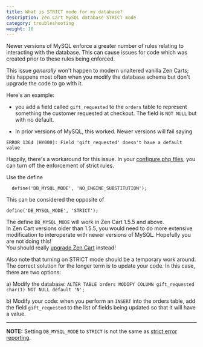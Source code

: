```yaml
---
title: What is STRICT mode for my database? 
description: Zen Cart MySQL database STRICT mode
category: troubleshooting
weight: 10
---
```


Newer versions of MySQL enforce a greater number of rules relating to 
interacting with the database.  This can cause issues for code which 
was created prior to these rules being enforced. 

This issue *generally* won't happen to modern unaltered vanilla Zen Carts; this happens most often 
when you modify the database schema but don't upgrade the code to go 
with it. 

Here's an example: 

- you add a field called `gift_requested` to the `orders` table to represent something the customer
requested at checkout.  The field is `NOT NULL` but with no default.

- In prior versions of MySQL, this worked.  Newer versions will fail saying
```
ERROR 1364 (HY000): Field 'gift_requested' doesn't have a default value
``` 
Happily, there's a workaround for this issue.  In your 
[configure.php files](user/miscellaneous/configure), you can turn off the enforcement of strict rules. 

Use the define 
```
  define('DB_MYSQL_MODE', 'NO_ENGINE_SUBSTITUTION');
```

This can be considered the opposite of 

```
define('DB_MYSQL_MODE', 'STRICT');
```

The define `DB_MYSQL_MODE` will work in Zen Cart 1.5.5 and above.  
In Zen Cart versions older than 1.5.5, you would need to do
more extensive modification to interoperate with newer versions
of MySQL.  Hopefully you are not doing this!  
You should really [upgrade Zen Cart](/user/upgrading) instead!

Also note that turning on STRICT mode should be a temporary work around.
The correct solution for the longer term is to update your code.  In
this case, there are two options: 

a) Modify the database: `ALTER TABLE orders MODIFY COLUMN gift_requested char(1) NOT NULL default 'N'; ` 

b) Modify your code: when you perform an `INSERT` into the orders table, add 
the field `gift_requested` to the list of fields being updated so that it will have a value. 

--- 

**NOTE:** Setting `DB_MYSQL_MODE` to `STRICT` is not the same as 
[strict error reporting](/user/troubleshooting/strict_error_reporting). 

